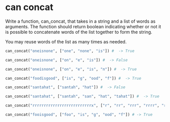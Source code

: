# can concat

Write a function, can_concat, that takes in a string and a list of words as arguments. The function should return boolean indicating whether or not it is possible to concatenate words of the list together to form the string.

You may reuse words of the list as many times as needed.

```python
can_concat("oneisnone", ["one", "none", "is"]) #  -> True
```

```python
can_concat("oneisnone", ["on", "e", "is"]) #  -> False
```

```python
can_concat("oneisnone", ["on", "e", "is", "n"]) #  -> True
```

```python
can_concat("foodisgood", ["is", "g", "ood", "f"]) #  -> True
```

```python
can_concat("santahat", ["santah", "hat"]) #  -> False
```

```python
can_concat("santahat", ["santah", "san", "hat", "tahat"]) #  -> True
```

```python
can_concat("rrrrrrrrrrrrrrrrrrrrrrrrrrx", ["r", "rr", "rrr", "rrrr", "rrrrr", "rrrrrr"]) #  -> False
```

```python
can_concat("fooisgood", ["foo", "is", "g", "ood", "f"]) # -> True
```
